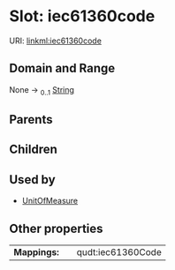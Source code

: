 
# Slot: iec61360code



URI: [linkml:iec61360code](https://w3id.org/linkml/iec61360code)


## Domain and Range

None &#8594;  <sub>0..1</sub> [String](types/String.md)

## Parents


## Children


## Used by

 * [UnitOfMeasure](UnitOfMeasure.md)

## Other properties

|  |  |  |
| --- | --- | --- |
| **Mappings:** | | qudt:iec61360Code |
